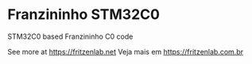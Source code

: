 # Franzininho STM32C0
 STM32C0 based Franzininho C0 code

See more at https://fritzenlab.net
Veja mais em https://fritzenlab.com.br
